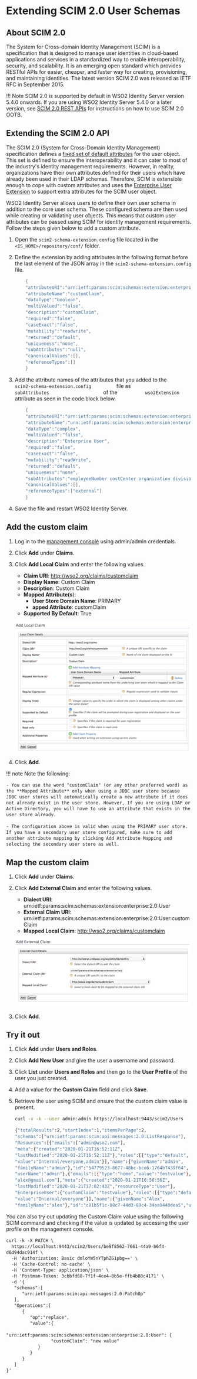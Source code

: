 # Extending SCIM 2.0 User Schemas

## About SCIM 2.0
 
The System for Cross-domain Identity Management (SCIM) is a
specification that is designed to manage user identities in cloud-based
applications and services in a standardized way to enable
interoperability, security, and scalability. It is an emerging open
standard which provides RESTful APIs for easier, cheaper, and faster way
for creating, provisioning, and maintaining identities. The latest
version SCIM 2.0 was released as IETF RFC in September 2015.

!!! Note 
    SCIM 2.0 is supported by default in WSO2 Identity Server
    version 5.4.0 onwards. If you are using WSO2 Identity Server 5.4.0 or a
    later version, see
    [SCIM 2.0 REST     APIs](../develop/scim2-rest-apis.md) for
    instructions on how to use SCIM 2.0 OOTB.
    
## Extending the SCIM 2.0 API 

The SCIM 2.0 (System for Cross-Domain Identity Management) specification defines a [fixed set of default attributes](http://tools.ietf.org/html/draft-ietf-scim-core-schema-01#section-11.2) for the user object. This set is defined to ensure the interoperability and it can cater to most of the industry's identity management requirements. However, in reality, organizations have their own attributes defined for their users which have already been used in their LDAP schemas. Therefore, SCIM is extensible enough to cope with custom attributes and uses the [Enterprise User Extension](https://tools.ietf.org/html/draft-ietf-scim-core-schema-01#section-11.3) to support extra attributes for the SCIM user object.

WSO2 Identity Server allows users to define their own user schema in addition to the core user schema. These configured schema are then used while creating or validating user objects. This means that custom user attributes can be passed using SCIM for identity management requirements. Follow the steps given below to add a custom attribute. 
    
1. Open the `scim2-schema-extension.config` file located in the `<IS_HOME>/repository/conf/` folder.

2. Define the extension by adding attributes in the following format before the last element of the JSON array in
    the `scim2-schema-extension.config` file. 

    ``` java
        {
        "attributeURI":"urn:ietf:params:scim:schemas:extension:enterprise:2.0:User:customClaim",
        "attributeName":"customClaim",
        "dataType":"boolean",
        "multiValued":"false",
        "description":"customClaim",
        "required":"false",
        "caseExact":"false",
        "mutability":"readwrite",
        "returned":"default",
        "uniqueness":"none",
        "subAttributes":"null",
        "canonicalValues":[],
        "referenceTypes":[]
        }
    ```

3.  Add the attribute names of the attributes that you added to the
    `           scim2-schema-extension.config          ` file as
    `                       subAttributes                     ` of the
    `           wso2Extension          ` attribute as seen in the code
    block below.

    ``` java
        {
        "attributeURI":"urn:ietf:params:scim:schemas:extension:enterprise:2.0:User",
        "attributeName":"urn:ietf:params:scim:schemas:extension:enterprise:2.0:User",
        "dataType":"complex",
        "multiValued":"false",
        "description":"Enterprise User",
        "required":"false",
        "caseExact":"false",
        "mutability":"readWrite",
        "returned":"default",
        "uniqueness":"none",
        "subAttributes":"employeeNumber costCenter organization division department manager customClaim",
        "canonicalValues":[],
        "referenceTypes":["external"]
        }
    ```

3. Save the file and restart WSO2 Identity Server. 

## Add the custom claim

1. Log in to the [management console](https://localhost:9443/carbon/) using admin/admin credentials. 

2. Click **Add** under **Claims**. 

3. Click **Add Local Claim** and enter the following values. 
    - **Claim URI**: http://wso2.org/claims/customclaim
    - **Display Name**: Custom Claim
    - **Description**: Custom Claim
    - **Mapped Attribute(s**):
        - **User Store Domain Name**: PRIMARY
        - **apped Attribute**: customClaim
    - **Supported By Default**: True

    ![add-scim-local-custom-claim](../assets/img/learn/add-scim-local-custom-claim.png)

4. Click **Add**. 

!!! note
    Note the following:

    - You can use the word "customClaim" (or any other preferred word) as the **Mapped Attribute** only when using a JDBC user store because JDBC user stores will automatically create a new attribute if it does not already exist in the user store. However, If you are using LDAP or Active Directory, you will have to use an attribute that exists in the user store already.

    - The configuration above is valid when using the PRIMARY user store. If you have a secondary user store configured, make sure to add another attribute mapping by clicking Add Attribute Mapping and selecting the secondary user store as well.

## Map the custom claim

1. Click **Add** under **Claims**.

2. Click **Add External Claim** and enter the following values.
    - **Dialect URI**: urn:ietf:params:scim:schemas:extension:enterprise:2.0:User
    - **External Claim URI**: urn:ietf:params:scim:schemas:extension:enterprise:2.0:User:customClaim
    - **Mapped Local Claim**: http://wso2.org/claims/customclaim

    ![add-scim-external-claim](../assets/img/learn/add-scim-external-claim.png)

3. Click **Add**. 

## Try it out

1. Click **Add** under **Users and Roles**.  

2. Click **Add New User** and give the user a username and password. 

3. Click **List** under **Users and Roles** and then go to the **User Profile** of the user you just created. 

4. Add a value for the **Custom Claim** field and click **Save**. 

5. Retrieve the user using SCIM and ensure that the custom claim value is present. 

    ```bash tab="SCIM Request"
    curl -v -k --user admin:admin https://localhost:9443/scim2/Users
    ```

    ``` bash tab="SCIM Response"
    {"totalResults":2,"startIndex":1,"itemsPerPage":2,
    "schemas":["urn:ietf:params:scim:api:messages:2.0:ListResponse"],
    "Resources":[{"emails":["admin@wso2.com"],
    "meta":{"created":"2020-01-21T16:52:11Z",
    "lastModified":"2020-01-21T16:52:11Z"},"roles":[{"type":"default",
    "value":"Internal/everyone,admin"}],"name":{"givenName":"admin",
    "familyName":"admin"},"id":"54779523-8677-48bc-bce6-1764b7439f64",
    "userName":"admin"},{"emails":[{"type":"home","value":"testvalue"},
    "alex@gmail.com"],"meta":{"created":"2020-01-21T16:56:56Z",
    "lastModified":"2020-01-21T17:02:43Z","resourceType":"User"},
    "EnterpriseUser":{"customClaim":"testvalue"},"roles":[{"type":"default",
    "value":"Internal/everyone"}],"name":{"givenName":"Alex",
    "familyName":"alex"},"id":"c91b5f1c-08c7-44d3-89c4-34ea9440dea5","userName":"alex"}]}
    ```

You can also try out updating the Custom Claim value using the following SCIM command and checking if the value is updated by accessing the user profile on the management console. 

```curl
curl -k -X PATCH \
  https://localhost:9443/scim2/Users/be8f8562-7661-44a9-b6f4-d6d94dac914f \
  -H 'Authorization: Basic dmloYW5nYTphZG1pbg==' \
  -H 'Cache-Control: no-cache' \
  -H 'Content-Type: application/json' \
  -H 'Postman-Token: 3cbbfd68-7f1f-4ce4-8b5e-ffb4b88c4171' \
  -d '{
   "schemas":[
      "urn:ietf:params:scim:api:messages:2.0:PatchOp"
   ],
   "Operations":[
      {
         "op":"replace",
         "value":{
            "urn:ietf:params:scim:schemas:extension:enterprise:2.0:User": {
                 "customClaim": "new value"
            }
         }
      }
   ]
}'
```
